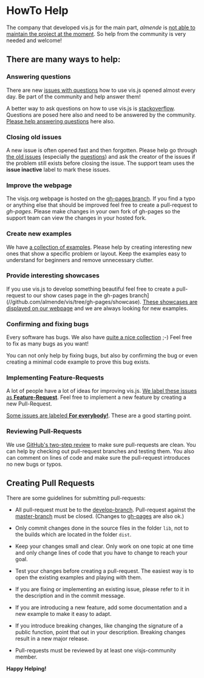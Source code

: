 # HowTo Help

The company that developed vis.js for the main part, _almende_ is [not able to maintain the project at the moment](./we_need_help.md). So help from the community is very needed and welcome!

## There are many ways to help:

### Answering questions

There are new [issues with questions](//github.com/visjs-community/visjs-network/issues?q=is%3Aissue+is%3Aopen+label%3AQuestion+sort%3Acreated-desc) how to use vis.js opened almost every day. Be part of the community and help answer them!

A better way to ask questions on how to use vis.js is [stackoverflow](https://stackoverflow.com/tags/vis.js). Questions are posed here also and need to be answered by the community. [Please help answering questions](https://stackoverflow.com/tags/vis.js) here also.

### Closing old issues

A new issue is often opened fast and then forgotten. Please help go through [the old issues](//github.com/visjs-community/visjs-network/issues?q=is%3Aissue+is%3Aopen+sort%3Acreated-asc) (especially the [questions](//github.com/visjs-community/visjs-network/issues?q=is%3Aissue+is%3Aopen+sort%3Acreated-asc+label%3AQuestion)) and ask the creator of the issues if the problem still exists before closing the issue. The support team uses the **issue inactive** label to mark these issues.

### Improve the webpage

The visjs.org webpage is hosted on the [gh-pages branch](//github.com/almende/vis/tree/gh-pages). If you find a typo or anything else that should be improved feel free to create a pull-request to _gh-pages_. Please make changes in your own fork of gh-pages so the support team can view the changes in your hosted fork.

### Create new examples

We have [a collection of examples](//github.com/visjs-community/visjs-network/tree/master/examples). Please help by creating interesting new ones that show a specific problem or layout. Keep the examples easy to understand for beginners and remove unnecessary clutter.

### Provide interesting showcases

If you use vis.js to develop something beautiful feel free to create a pull-request to our show cases page in the gh-pages branch](//github.com/almende/vis/tree/gh-pages/showcase). [These showcases are displayed on our webpage](http://visjs.org/showcase/index.html) and we are always looking for new examples.

### Confirming and fixing bugs

Every software has bugs. We also have [quite a nice collection](https://github.com/visjs-community/visjs-network/issues?q=is%3Aissue+is%3Aopen+label%3ABug+sort%3Areactions-%2B1-desc) ;-)
Feel free to fix as many bugs as you want!

You can not only help by fixing bugs, but also by confirming the bug or even creating a minimal code example to prove this bug exists.

### Implementing Feature-Requests

A lot of people have a lot of ideas for improving vis.js. [We label these issues as **Feature-Request**](https://github.com/almende/vis/labels/Feature-Request). Feel free to implement a new feature by creating a new Pull-Request.

[Some issues are labeled **For everybody!**](//github.com/visjs-community/visjs-network/issues?q=is%3Aissue+is%3Aopen+label%3A%22For+everyone%21%22+sort%3Areactions-%2B1-desc). These are a good starting point.

### Reviewing Pull-Requests

We use [GitHub's two-step review](//help.github.com/articles/about-pull-request-reviews/) to make sure pull-requests are clean. You can help by checking out pull-request branches and testing them. You also can comment on lines of code and make sure the pull-request introduces no new bugs or typos.

## Creating Pull Requests

There are some guidelines for submitting pull-requests:

- All pull-request must be to the [develop-branch](//github.com/almende/vis/tree/develop). Pull-request against the [master-branch](//github.com/almende/vis/tree/master) must be closed. (Changes to [gh-pages](//github.com/almende/vis/tree/gh-pages) are also ok.)

- Only commit changes done in the source files in the folder `lib`, not to the builds
  which are located in the folder `dist`.

- Keep your changes small and clear. Only work on one topic at one time and only change lines of code that you have to change to reach your goal.

- Test your changes before creating a pull-request. The easiest way is to open the existing examples and playing with them.

- If you are fixing or implementing an existing issue, please refer to it in the description and in the commit message.

- If you are introducing a new feature, add some documentation and a new example to make it easy to adapt.

- If you introduce breaking changes, like changing the signature of a public function, point that out in your description. Breaking changes result in a new major release.

- Pull-requests must be reviewed by at least one visjs-community member.

**Happy Helping!**
